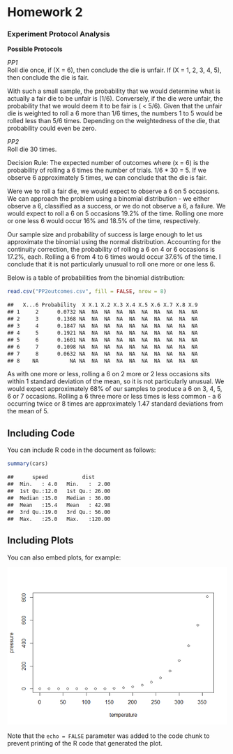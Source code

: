 Homework 2
================

### Experiment Protocol Analysis

**Possible Protocols**

*PP1*  
Roll die once, if \(X = 6\), then conclude the die is unfair. If
\(X = 1, 2, 3, 4, 5\), then conclude the die is fair.

With such a small sample, the probability that we would determine what
is actually a fair die to be unfair is \(1/6\). Conversely, if the die
were unfair, the probability that we would deem it to be fair is ( \<
5/6). Given that the unfair die is weighted to roll a 6 more than 1/6
times, the numbers 1 to 5 would be rolled less than 5/6 times. Depending
on the weightedness of the die, that probability could even be zero.

*PP2*  
Roll die 30 times.

Decision Rule: The expected number of outcomes where (x = 6) is the
probability of rolling a 6 times the number of trials. 1/6 \* 30 = 5. If
we observe 6 approximately 5 times, we can conclude that the die is
fair.

Were we to roll a fair die, we would expect to observe a 6 on 5
occasions. We can approach the problem using a binomial distribution -
we either observe a 6, classified as a success, or we do not observe a
6, a failure. We would expect to roll a 6 on 5 occasions 19.2% of the
time. Rolling one more or one less 6 would occur 16% and 18.5% of the
time, respectively.

Our sample size and probability of success is large enough to let us
approximate the binomial using the normal distribution. Accounting for
the continuity correction, the probability of rolling a 6 on 4 or 6
occasions is 17.2%, each. Rolling a 6 from 4 to 6 times would occur
37.6% of the time. I conclude that it is not particularly unusual to
roll one more or one less 6.

Below is a table of probabilities from the binomial distribution:

``` r
read.csv("PP2outcomes.csv", fill = FALSE, nrow = 8)
```

    ##   X...6 Probability  X X.1 X.2 X.3 X.4 X.5 X.6 X.7 X.8 X.9
    ## 1     2      0.0732 NA  NA  NA  NA  NA  NA  NA  NA  NA  NA
    ## 2     3      0.1368 NA  NA  NA  NA  NA  NA  NA  NA  NA  NA
    ## 3     4      0.1847 NA  NA  NA  NA  NA  NA  NA  NA  NA  NA
    ## 4     5      0.1921 NA  NA  NA  NA  NA  NA  NA  NA  NA  NA
    ## 5     6      0.1601 NA  NA  NA  NA  NA  NA  NA  NA  NA  NA
    ## 6     7      0.1098 NA  NA  NA  NA  NA  NA  NA  NA  NA  NA
    ## 7     8      0.0632 NA  NA  NA  NA  NA  NA  NA  NA  NA  NA
    ## 8    NA          NA NA  NA  NA  NA  NA  NA  NA  NA  NA  NA

As with one more or less, rolling a 6 on 2 more or 2 less occasions sits
within 1 standard deviation of the mean, so it is not particularly
unusual. We would expect approximately 68% of our samples to produce a 6
on 3, 4, 5, 6 or 7 occasions. Rolling a 6 three more or less times is
less common - a 6 occurring twice or 8 times are approximately 1.47
standard deviations from the mean of 5.

## Including Code

You can include R code in the document as follows:

``` r
summary(cars)
```

    ##      speed           dist       
    ##  Min.   : 4.0   Min.   :  2.00  
    ##  1st Qu.:12.0   1st Qu.: 26.00  
    ##  Median :15.0   Median : 36.00  
    ##  Mean   :15.4   Mean   : 42.98  
    ##  3rd Qu.:19.0   3rd Qu.: 56.00  
    ##  Max.   :25.0   Max.   :120.00

## Including Plots

You can also embed plots, for example:

![](Homework2_files/figure-gfm/pressure-1.png)<!-- -->

Note that the `echo = FALSE` parameter was added to the code chunk to
prevent printing of the R code that generated the plot.

